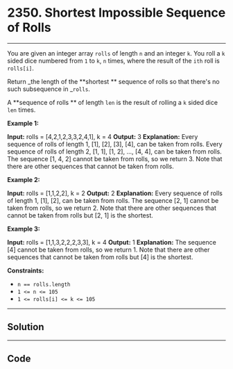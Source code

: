 # 2350. Shortest Impossible Sequence of Rolls

---

You are given an integer array `rolls` of length `n` and an integer `k`. You roll a `k` sided dice numbered from `1` to `k`, `n` times, where the result of the `ith` roll is `rolls[i]`.

Return _the length of the **shortest ** sequence of rolls so that there's no such subsequence in _`rolls`.

A **sequence of rolls ** of length `len` is the result of rolling a `k` sided dice `len` times.

 

**Example 1:**


**Input:** rolls = [4,2,1,2,3,3,2,4,1], k = 4
**Output:** 3
**Explanation:** Every sequence of rolls of length 1, [1], [2], [3], [4], can be taken from rolls.
Every sequence of rolls of length 2, [1, 1], [1, 2], ..., [4, 4], can be taken from rolls.
The sequence [1, 4, 2] cannot be taken from rolls, so we return 3.
Note that there are other sequences that cannot be taken from rolls.

**Example 2:**


**Input:** rolls = [1,1,2,2], k = 2
**Output:** 2
**Explanation:** Every sequence of rolls of length 1, [1], [2], can be taken from rolls.
The sequence [2, 1] cannot be taken from rolls, so we return 2.
Note that there are other sequences that cannot be taken from rolls but [2, 1] is the shortest.


**Example 3:**


**Input:** rolls = [1,1,3,2,2,2,3,3], k = 4
**Output:** 1
**Explanation:** The sequence [4] cannot be taken from rolls, so we return 1.
Note that there are other sequences that cannot be taken from rolls but [4] is the shortest.


 

**Constraints:**

  * `n == rolls.length`
  * `1 <= n <= 105`
  * `1 <= rolls[i] <= k <= 105`

---

## Solution



---

## Code
```python


```